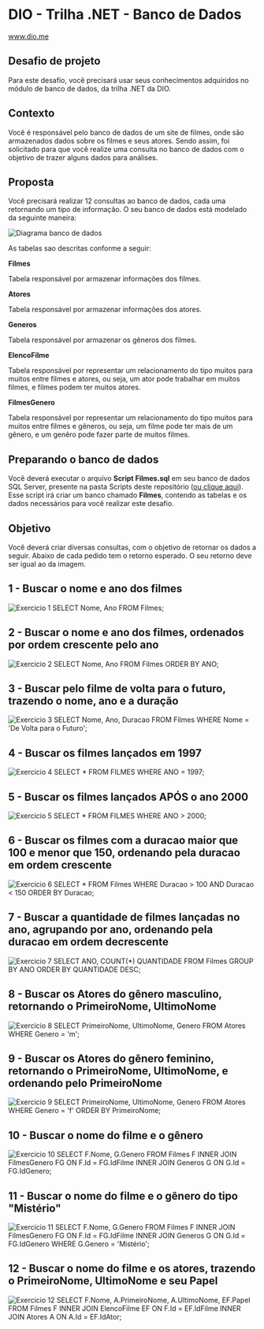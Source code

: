 # DIO - Trilha .NET - Banco de Dados
www.dio.me

## Desafio de projeto
Para este desafio, você precisará usar seus conhecimentos adquiridos no módulo de banco de dados, da trilha .NET da DIO.

## Contexto
Você é responsável pelo banco de dados de um site de filmes, onde são armazenados dados sobre os filmes e seus atores. Sendo assim, foi solicitado para que você realize uma consulta no banco de dados com o objetivo de trazer alguns dados para análises.

## Proposta
Você precisará realizar 12 consultas ao banco de dados, cada uma retornando um tipo de informação.
O seu banco de dados está modelado da seguinte maneira:

![Diagrama banco de dados](Imagens/diagrama.png)

As tabelas sao descritas conforme a seguir:

**Filmes**

Tabela responsável por armazenar informações dos filmes.

**Atores**

Tabela responsável por armazenar informações dos atores.

**Generos**

Tabela responsável por armazenar os gêneros dos filmes.

**ElencoFilme**

Tabela responsável por representar um relacionamento do tipo muitos para muitos entre filmes e atores, ou seja, um ator pode trabalhar em muitos filmes, e filmes
podem ter muitos atores.

**FilmesGenero**

Tabela responsável por representar um relacionamento do tipo muitos para muitos entre filmes e gêneros, ou seja, um filme pode ter mais de um gênero, e um genêro pode fazer parte de muitos filmes.

## Preparando o banco de dados
Você deverá executar o arquivo **Script Filmes.sql** em seu banco de dados SQL Server, presente na pasta Scripts deste repositório ([ou clique aqui](Script%20Filmes.sql)). Esse script irá criar um banco chamado **Filmes**, contendo as tabelas e os dados necessários para você realizar este desafio.

## Objetivo
Você deverá criar diversas consultas, com o objetivo de retornar os dados a seguir. Abaixo de cada pedido tem o retorno esperado. O seu retorno deve ser igual ao da imagem.

## 1 - Buscar o nome e ano dos filmes

![Exercicio 1](Imagens/1.png)
SELECT Nome, Ano FROM Filmes;

## 2 - Buscar o nome e ano dos filmes, ordenados por ordem crescente pelo ano

![Exercicio 2](Imagens/2.png)
SELECT Nome, Ano FROM Filmes ORDER BY ANO;

## 3 - Buscar pelo filme de volta para o futuro, trazendo o nome, ano e a duração

![Exercicio 3](Imagens/3.png)
SELECT Nome, Ano, Duracao FROM Filmes 
WHERE Nome = 'De Volta para o Futuro';

## 4 - Buscar os filmes lançados em 1997

![Exercicio 4](Imagens/4.png)
SELECT * FROM FILMES WHERE ANO = 1997;

## 5 - Buscar os filmes lançados APÓS o ano 2000

![Exercicio 5](Imagens/5.png)
SELECT * FROM FILMES WHERE ANO > 2000;

## 6 - Buscar os filmes com a duracao maior que 100 e menor que 150, ordenando pela duracao em ordem crescente

![Exercicio 6](Imagens/6.png)
SELECT *
FROM Filmes
WHERE Duracao > 100 AND Duracao < 150
ORDER BY Duracao;

## 7 - Buscar a quantidade de filmes lançadas no ano, agrupando por ano, ordenando pela duracao em ordem decrescente

![Exercicio 7](Imagens/7.png)
SELECT ANO, COUNT(*) QUANTIDADE FROM Filmes
GROUP BY ANO 
ORDER BY QUANTIDADE DESC;

## 8 - Buscar os Atores do gênero masculino, retornando o PrimeiroNome, UltimoNome

![Exercicio 8](Imagens/8.png)
SELECT PrimeiroNome, UltimoNome, Genero FROM Atores
WHERE Genero = 'm';

## 9 - Buscar os Atores do gênero feminino, retornando o PrimeiroNome, UltimoNome, e ordenando pelo PrimeiroNome

![Exercicio 9](Imagens/9.png)
SELECT PrimeiroNome, UltimoNome, Genero FROM Atores
WHERE Genero = 'f'
ORDER BY PrimeiroNome;

## 10 - Buscar o nome do filme e o gênero

![Exercicio 10](Imagens/10.png)
SELECT F.Nome, G.Genero FROM Filmes F
INNER JOIN FilmesGenero FG ON F.Id = FG.IdFilme
INNER JOIN Generos G ON G.Id = FG.IdGenero;

## 11 - Buscar o nome do filme e o gênero do tipo "Mistério"

![Exercicio 11](Imagens/11.png)
SELECT F.Nome, G.Genero FROM Filmes F
INNER JOIN FilmesGenero FG ON F.Id = FG.IdFilme
INNER JOIN Generos G ON G.Id = FG.IdGenero
WHERE G.Genero = 'Mistério';

## 12 - Buscar o nome do filme e os atores, trazendo o PrimeiroNome, UltimoNome e seu Papel

![Exercicio 12](Imagens/12.png)
SELECT F.Nome, A.PrimeiroNome, A.UltimoNome, EF.Papel FROM Filmes F
INNER JOIN ElencoFilme EF ON F.Id = EF.IdFilme
INNER JOIN Atores A ON A.Id = EF.IdAtor;